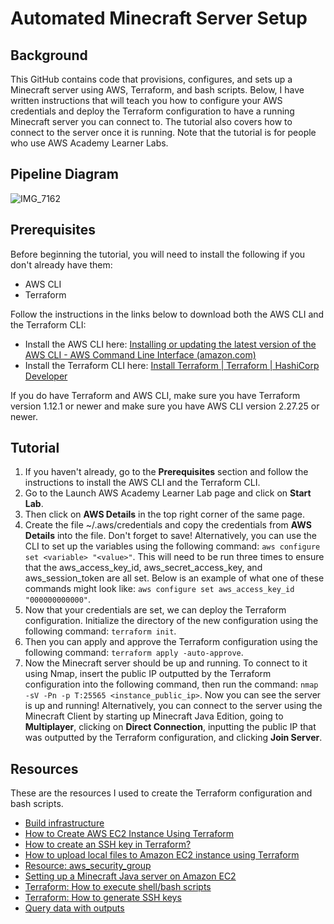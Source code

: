 # Automated Minecraft Server Setup


## Background


This GitHub contains code that provisions, configures, and sets up a Minecraft server using AWS, Terraform, and bash scripts. Below, I have written instructions that will teach you how to configure your AWS credentials and deploy the Terraform configuration to have a running Minecraft server you can connect to. The tutorial also covers how to connect to the server once it is running. Note that the tutorial is for people who use AWS Academy Learner Labs.

## Pipeline Diagram

 ![IMG_7162](https://github.com/user-attachments/assets/f2cb0b36-ff08-4361-968a-1dbca74a7a5c)


## Prerequisites


Before beginning the tutorial, you will need to install the following if you don't already have them:


- AWS CLI
- Terraform


Follow the instructions in the links below to download both the AWS CLI and the Terraform CLI:


- Install the AWS CLI here: [Installing or updating the latest version of the AWS CLI - AWS Command Line Interface (amazon.com)](https://docs.aws.amazon.com/cli/latest/userguide/getting-started-install.html)
- Install the Terraform CLI here: [Install Terraform | Terraform | HashiCorp Developer](https://developer.hashicorp.com/terraform/tutorials/aws-get-started/install-cli)

If you do have Terraform and AWS CLI, make sure you have Terraform version 1.12.1 or newer and make sure you have AWS CLI version 2.27.25 or newer.

## Tutorial


1. If you haven't already, go to the **Prerequisites** section and follow the instructions to install the AWS CLI and the Terraform CLI.
2. Go to the Launch AWS Academy Learner Lab page and click on **Start Lab**.
3. Then click on **AWS Details** in the top right corner of the same page.
4. Create the file ~/.aws/credentials and copy the credentials from **AWS Details** into the file. Don't forget to save!
Alternatively, you can use the CLI to set up the variables using the following command:
`aws configure set <variable> "<value>"`.
This will need to be run three times to ensure that the aws_access_key_id, aws_secret_access_key, and aws_session_token are all set.
Below is an example of what one of these commands might look like:
`aws configure set aws_access_key_id "000000000000"`.
5. Now that your credentials are set, we can deploy the Terraform configuration. Initialize the directory of the new configuration using the following command:
`terraform init`.
6. Then you can apply and approve the Terraform configuration using the following command:
`terraform apply -auto-approve`.
7. Now the Minecraft server should be up and running. To connect to it using Nmap, insert the public IP outputted by the Terraform configuration into the following command, then run the command:
`nmap -sV -Pn -p T:25565 <instance_public_ip>`.
Now you can see the server is up and running! Alternatively, you can connect to the server using the Minecraft Client by starting up Minecraft Java Edition, going to **Multiplayer**, clicking on **Direct Connection**, inputting the public IP that was outputted by the Terraform configuration, and clicking **Join Server**.

## Resources

These are the resources I used to create the Terraform configuration and bash scripts.

- [Build infrastructure](https://developer.hashicorp.com/terraform/tutorials/aws-get-started/aws-build)
- [How to Create AWS EC2 Instance Using Terraform](https://spacelift.io/blog/terraform-ec2-instance)
- [How to create an SSH key in Terraform?](https://stackoverflow.com/questions/49743220/how-to-create-an-ssh-key-in-terraform)
- [How to upload local files to Amazon EC2 instance using Terraform](https://www.howtoforge.com/how-to-upload-local-files-to-amazon-ec2-instance-using-terraform/)
- [Resource: aws_security_group](https://registry.terraform.io/providers/hashicorp/aws/latest/docs/resources/security_group)
- [Setting up a Minecraft Java server on Amazon EC2](https://aws.amazon.com/blogs/gametech/setting-up-a-minecraft-java-server-on-amazon-ec2/)
- [Terraform: How to execute shell/bash scripts](https://www.slingacademy.com/article/terraform-how-to-execute-shell-bash-scripts/)
- [Terraform: How to generate SSH keys](https://www.slingacademy.com/article/terraform-how-to-generate-ssh-keys/)
- [Query data with outputs](https://developer.hashicorp.com/terraform/tutorials/aws-get-started/aws-outputs)
